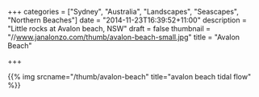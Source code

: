 +++
categories = ["Sydney", "Australia", "Landscapes", "Seascapes", "Northern Beaches"]
date = "2014-11-23T16:39:52+11:00"
description = "Little rocks at Avalon beach, NSW"
draft = false
thumbnail = "//www.janalonzo.com/thumb/avalon-beach-small.jpg"
title = "Avalon Beach"

+++

{{% img srcname="/thumb/avalon-beach" title="avalon beach tidal flow" %}}
